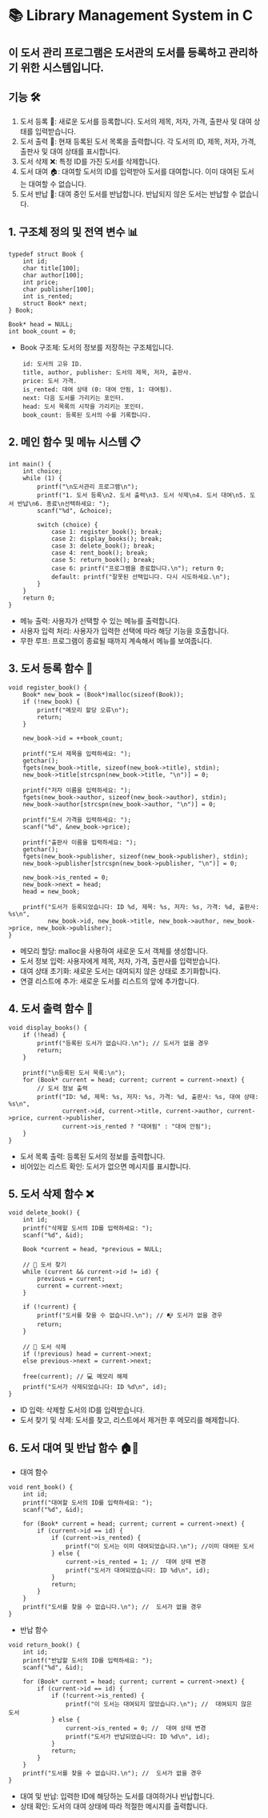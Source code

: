 # 📚 Library Management System in C

## 이 도서 관리 프로그램은 도서관의 도서를 등록하고 관리하기 위한 시스템입니다.
## 기능 🛠️

1. 도서 등록 📖: 새로운 도서를 등록합니다. 도서의 제목, 저자, 가격, 출판사 및 대여 상태를 입력받습니다.
2. 도서 출력 📜: 현재 등록된 도서 목록을 출력합니다. 각 도서의 ID, 제목, 저자, 가격, 출판사 및 대여 상태를 표시합니다.
3. 도서 삭제 ❌: 특정 ID를 가진 도서를 삭제합니다.
4. 도서 대여 🏠: 대여할 도서의 ID를 입력받아 도서를 대여합니다. 이미 대여된 도서는 대여할 수 없습니다.
5. 도서 반납 🔄: 대여 중인 도서를 반납합니다. 반납되지 않은 도서는 반납할 수 없습니다.

## 1. 구조체 정의 및 전역 변수 📊
```
typedef struct Book {
    int id; 
    char title[100]; 
    char author[100]; 
    int price; 
    char publisher[100]; 
    int is_rented; 
    struct Book* next; 
} Book;

Book* head = NULL;
int book_count = 0;
```

- Book 구조체: 도서의 정보를 저장하는 구조체입니다.
```
    id: 도서의 고유 ID.
    title, author, publisher: 도서의 제목, 저자, 출판사.
    price: 도서 가격.
    is_rented: 대여 상태 (0: 대여 안됨, 1: 대여됨).
    next: 다음 도서를 가리키는 포인터.
    head: 도서 목록의 시작을 가리키는 포인터.
    book_count: 등록된 도서의 수를 기록합니다.
```

## 2. 메인 함수 및 메뉴 시스템 📋
```
int main() {
    int choice;
    while (1) {
        printf("\n도서관리 프로그램\n");
        printf("1. 도서 등록\n2. 도서 출력\n3. 도서 삭제\n4. 도서 대여\n5. 도서 반납\n6. 종료\n선택하세요: ");
        scanf("%d", &choice);

        switch (choice) {
            case 1: register_book(); break;
            case 2: display_books(); break;
            case 3: delete_book(); break;
            case 4: rent_book(); break;
            case 5: return_book(); break;
            case 6: printf("프로그램을 종료합니다.\n"); return 0;
            default: printf("잘못된 선택입니다. 다시 시도하세요.\n");
        }
    }
    return 0;
}

```

- 메뉴 출력: 사용자가 선택할 수 있는 메뉴를 출력합니다.
- 사용자 입력 처리: 사용자가 입력한 선택에 따라 해당 기능을 호출합니다.
- 무한 루프: 프로그램이 종료될 때까지 계속해서 메뉴를 보여줍니다.

## 3. 도서 등록 함수 📖

```
void register_book() {
    Book* new_book = (Book*)malloc(sizeof(Book));
    if (!new_book) {
        printf("메모리 할당 오류\n");
        return;
    }

    new_book->id = ++book_count;

    printf("도서 제목을 입력하세요: ");
    getchar();
    fgets(new_book->title, sizeof(new_book->title), stdin);
    new_book->title[strcspn(new_book->title, "\n")] = 0;

    printf("저자 이름을 입력하세요: ");
    fgets(new_book->author, sizeof(new_book->author), stdin);
    new_book->author[strcspn(new_book->author, "\n")] = 0;

    printf("도서 가격을 입력하세요: ");
    scanf("%d", &new_book->price);

    printf("출판사 이름을 입력하세요: ");
    getchar();
    fgets(new_book->publisher, sizeof(new_book->publisher), stdin);
    new_book->publisher[strcspn(new_book->publisher, "\n")] = 0;

    new_book->is_rented = 0;
    new_book->next = head;
    head = new_book;

    printf("도서가 등록되었습니다: ID %d, 제목: %s, 저자: %s, 가격: %d, 출판사: %s\n", 
           new_book->id, new_book->title, new_book->author, new_book->price, new_book->publisher);
}

```

- 메모리 할당: malloc을 사용하여 새로운 도서 객체를 생성합니다.
- 도서 정보 입력: 사용자에게 제목, 저자, 가격, 출판사를 입력받습니다.
- 대여 상태 초기화: 새로운 도서는 대여되지 않은 상태로 초기화합니다.
- 연결 리스트에 추가: 새로운 도서를 리스트의 앞에 추가합니다.

## 4. 도서 출력 함수 📜

```
void display_books() {
    if (!head) {
        printf("등록된 도서가 없습니다.\n"); // 도서가 없을 경우
        return;
    }

    printf("\n등록된 도서 목록:\n");
    for (Book* current = head; current; current = current->next) {
        // 도서 정보 출력
        printf("ID: %d, 제목: %s, 저자: %s, 가격: %d, 출판사: %s, 대여 상태: %s\n", 
               current->id, current->title, current->author, current->price, current->publisher, 
               current->is_rented ? "대여됨" : "대여 안됨");
    }
}

```

- 도서 목록 출력: 등록된 도서의 정보를 출력합니다.
- 비어있는 리스트 확인: 도서가 없으면 메시지를 표시합니다.

## 5. 도서 삭제 함수 ❌
```
void delete_book() {
    int id;
    printf("삭제할 도서의 ID를 입력하세요: ");
    scanf("%d", &id);

    Book *current = head, *previous = NULL;

    // 📖 도서 찾기
    while (current && current->id != id) {
        previous = current;
        current = current->next;
    }

    if (!current) {
        printf("도서를 찾을 수 없습니다.\n"); // 📭 도서가 없을 경우
        return;
    }

    // 📑 도서 삭제
    if (!previous) head = current->next;
    else previous->next = current->next;

    free(current); // 💻 메모리 해제
    printf("도서가 삭제되었습니다: ID %d\n", id);
}
```

- ID 입력: 삭제할 도서의 ID를 입력받습니다.
- 도서 찾기 및 삭제: 도서를 찾고, 리스트에서 제거한 후 메모리를 해제합니다.

## 6. 도서 대여 및 반납 함수 🏠🔄
- 대여 함수
```
void rent_book() {
    int id;
    printf("대여할 도서의 ID를 입력하세요: ");
    scanf("%d", &id);

    for (Book* current = head; current; current = current->next) {
        if (current->id == id) {
            if (current->is_rented) {
                printf("이 도서는 이미 대여되었습니다.\n"); //이미 대여된 도서
            } else {
                current->is_rented = 1; //  대여 상태 변경
                printf("도서가 대여되었습니다: ID %d\n", id);
            }
            return;
        }
    }
    printf("도서를 찾을 수 없습니다.\n"); //  도서가 없을 경우
}

```
- 반납 함수
```
void return_book() {
    int id;
    printf("반납할 도서의 ID를 입력하세요: ");
    scanf("%d", &id);

    for (Book* current = head; current; current = current->next) {
        if (current->id == id) {
            if (!current->is_rented) {
                printf("이 도서는 대여되지 않았습니다.\n"); //  대여되지 않은 도서
            } else {
                current->is_rented = 0; //  대여 상태 변경
                printf("도서가 반납되었습니다: ID %d\n", id);
            }
            return;
        }
    }
    printf("도서를 찾을 수 없습니다.\n"); //  도서가 없을 경우
}

```

- 대여 및 반납: 입력한 ID에 해당하는 도서를 대여하거나 반납합니다.
- 상태 확인: 도서의 대여 상태에 따라 적절한 메시지를 출력합니다.